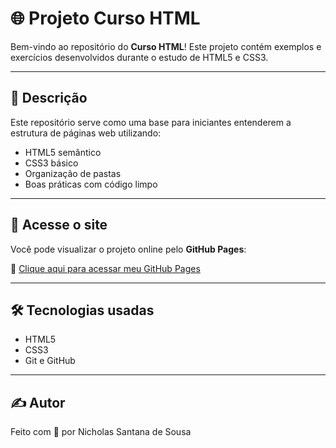 # 🌐 Projeto Curso HTML

Bem-vindo ao repositório do **Curso HTML**! Este projeto contém exemplos e exercícios desenvolvidos durante o estudo de HTML5 e CSS3.

---

## 📄 Descrição

Este repositório serve como uma base para iniciantes entenderem a estrutura de páginas web utilizando:

- HTML5 semântico
- CSS3 básico
- Organização de pastas
- Boas práticas com código limpo


---

## 🚀 Acesse o site

Você pode visualizar o projeto online pelo **GitHub Pages**:

🔗 [Clique aqui para acessar meu GitHub Pages](https://nickmclare.github.io/curso_html/)

---

## 🛠️ Tecnologias usadas

- HTML5
- CSS3
- Git e GitHub

---

## ✍️ Autor

Feito com 💙 por Nicholas Santana de Sousa


